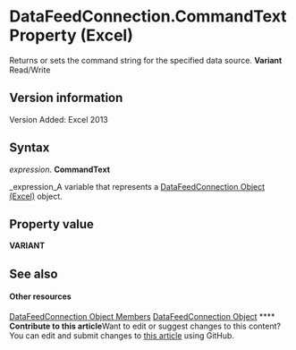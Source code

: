 
# DataFeedConnection.CommandText Property (Excel)

Returns or sets the command string for the specified data source.  **Variant** Read/Write


## Version information

Version Added: Excel 2013 


## Syntax

 _expression_. **CommandText**

 _expression_A variable that represents a  [DataFeedConnection Object (Excel)](2ccb242b-28d5-3baf-78be-aa8f7478f4b6.md) object.


## Property value

 **VARIANT**


## See also


#### Other resources


 [DataFeedConnection Object Members](33157c0b-c8d1-355f-8e72-3c7738ff67af.md)
 [DataFeedConnection Object](2ccb242b-28d5-3baf-78be-aa8f7478f4b6.md)
****   **Contribute to this article**Want to edit or suggest changes to this content? You can edit and submit changes to  [this article](https://github.com/jhershey00/VBA_Excel_Test/OpenXMLCon/articles/7bf52101-8aa5-b99b-deaa-1c64dea986df.md) using GitHub.

